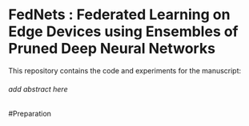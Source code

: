 # FedNets : Federated Learning on Edge Devices using Ensembles of Pruned Deep Neural Networks

This repository contains the code and experiments for the manuscript:

###### add abstract here

#Preparation



